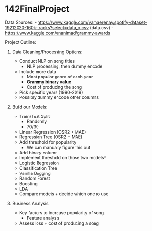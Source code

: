 # 142FinalProject

Data Sources: 
    - https://www.kaggle.com/yamaerenay/spotify-dataset-19212020-160k-tracks?select=data_o.csv (data.csv)
    - https://www.kaggle.com/unanimad/grammy-awards


Project Outline:

1. Data Cleaning/Processing Options:
    - Conduct NLP on song titles
        - NLP processing, then dummy encode 
    - Include more data
        - Most popular genre of each year
        - **Grammy binary value**
        - Cost of producing the song
    - Pick specific years (1990-2019)
    - Possibly dummy encode other columns
    
2. Build our Models:
    - Train/Test Split
        - Randomly
        - 70/30
    - Linear Regression (OSR2 + MAE)
    - Regression Tree (OSR2 + MAE)
    - Add threshold for popularity 
        - We can manually figure this out
    - Add binary column
    - Implement threshold on those two models^
    - Logistic Regression
    - Classification Tree
    - Vanilla Bagging
    - Random Forest
    - Boosting
    - LDA 
    - Compare models + decide which one to use
    
3. Business Analysis
    - Key factors to increase popularity of song
        - Feature analysis
    - Assess loss + cost of producing a song
    
 